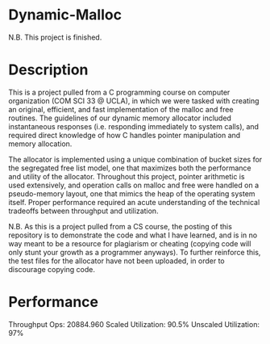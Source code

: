 # Dynamic-Malloc
N.B. This project is finished.

# Description
This is a project pulled from a C programming course on computer organization (COM SCI 33 @ UCLA), in which we were tasked with creating an original, efficient, and fast implementation of the malloc and free routines. The guidelines of our dynamic memory allocator included instantaneous responses (i.e. responding immediately to system calls), and required direct knowledge of how C handles pointer manipulation and memory allocation. 

The allocator is implemented using a unique combination of bucket sizes for the segregated free list model, one that maximizes both the performance and utility of the allocator. Throughout this project, pointer arithmetic is used extensively, and operation calls on malloc and free were handled on a pseudo-memory layout, one that mimics the heap of the operating system itself. Proper performance required an acute understanding of the technical tradeoffs between throughput and utilization. 

N.B. As this is a project pulled from a CS course, the posting of this repository is to demonstrate the code and what I have learned, and is in no way meant to be a resource for plagiarism or cheating (copying code will only stunt your growth as a programmer anyways). To further reinforce this, the test files for the allocator have not been uploaded, in order to discourage copying code.

# Performance
Throughput Ops: 20884.960
Scaled Utilization: 90.5%
Unscaled Utilization: 97%
